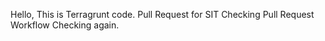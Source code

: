 Hello, This is Terragrunt code.
Pull Request for SIT
Checking Pull Request Workflow
Checking again.
